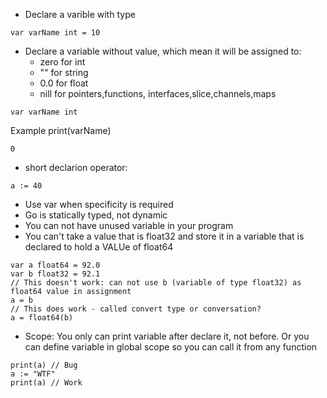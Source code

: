 - Declare a varible with type
```
var varName int = 10
```

- Declare a variable without value, which mean it will be assigned to:
    - zero for int
    - "" for string
    - 0.0 for float
    - nill for pointers,functions, interfaces,slice,channels,maps

```
var varName int
```
Example print(varName)
```
0
```

- short declarion operator:
```
a := 40
```

- Use var when specificity is required
- Go is statically typed, not dynamic
- You can not have unused variable in your program
- You can't take a value that is float32 and store it in a variable that is declared to hold a VALUe of float64
```
var a float64 = 92.0
var b float32 = 92.1
// This doesn't work: can not use b (variable of type float32) as float64 value in assignment
a = b
// This does work - called convert type or conversation?
a = float64(b)
```
- Scope: You only can print variable after declare it, not before. Or you can define variable in global scope so you can call it from any function
```
print(a) // Bug
a := "WTF"
print(a) // Work
```